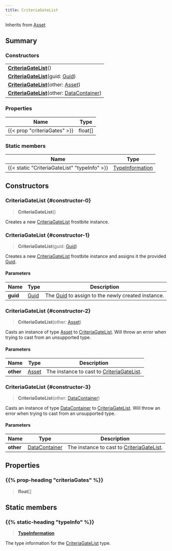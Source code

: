 ```yaml
---
title: CriteriaGateList
---
```


Inherits from [Asset](/vext/ref/fb/asset)

## Summary

### Constructors

|  |
| --- |
| **[CriteriaGateList](#constructor-0)**() |
| **[CriteriaGateList](#constructor-1)**(guid: [Guid](/vext/ref/shared/type/guid)) |
| **[CriteriaGateList](#constructor-2)**(other: [Asset](/vext/ref/fb/asset)) |
| **[CriteriaGateList](#constructor-3)**(other: [DataContainer](/vext/ref/shared/type/datacontainer)) |

### Properties

| Name | Type |
| ---- | ---- |
| {{< prop "criteriaGates" >}} | float[] |

### Static members

| Name | Type |
| ---- | ---- |
| {{< static "CriteriaGateList" "typeInfo" >}} | [TypeInformation](/vext/ref/shared/type/typeinformation) |

## Constructors

### CriteriaGateList {#constructor-0}

> **CriteriaGateList**()

Creates a new [CriteriaGateList](/vext/ref/fb/criteriagatelist) frostbite instance.

### CriteriaGateList {#constructor-1}

> **CriteriaGateList**(guid: [Guid](/vext/ref/shared/type/guid))

Creates a new [CriteriaGateList](/vext/ref/fb/criteriagatelist) frostbite instance and assigns it the provided [Guid](/vext/ref/shared/type/guid).

#### Parameters

| Name | Type | Description |
| ---- | ---- | ----------- |
| **guid** | [Guid](/vext/ref/shared/type/guid) | The [Guid](/vext/ref/shared/type/guid) to assign to the newly created instance. |

### CriteriaGateList {#constructor-2}

> **CriteriaGateList**(other: [Asset](/vext/ref/fb/asset))

Casts an instance of type [Asset](/vext/ref/fb/asset) to [CriteriaGateList](/vext/ref/fb/criteriagatelist). Will throw an error when trying to cast from an unsupported type.

#### Parameters

| Name | Type | Description |
| ---- | ---- | ----------- |
| **other** | [Asset](/vext/ref/fb/asset) | The instance to cast to [CriteriaGateList](/vext/ref/fb/criteriagatelist). |

### CriteriaGateList {#constructor-3}

> **CriteriaGateList**(other: [DataContainer](/vext/ref/shared/type/datacontainer))

Casts an instance of type [DataContainer](/vext/ref/shared/type/datacontainer) to [CriteriaGateList](/vext/ref/fb/criteriagatelist). Will throw an error when trying to cast from an unsupported type.

#### Parameters

| Name | Type | Description |
| ---- | ---- | ----------- |
| **other** | [DataContainer](/vext/ref/shared/type/datacontainer) | The instance to cast to [CriteriaGateList](/vext/ref/fb/criteriagatelist). |

## Properties

### {{% prop-heading "criteriaGates" %}}

> **float**[]

## Static members

### {{% static-heading "typeInfo" %}}

> **[TypeInformation](/vext/ref/shared/type/typeinformation)**

The type information for the [CriteriaGateList](/vext/ref/fb/criteriagatelist) type.

